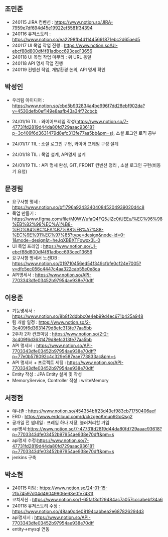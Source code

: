 ## 조민준
- 240115 JIRA 컨벤션 : https://www.notion.so/JIRA-7959e7df694d45e19922ef5581f34394
- 240116 유저스토리 : https://www.notion.so/ea2298fb4d11445691871ebc2d65aed5
- 240117 UI 목업 작업 진행 : https://www.notion.so/UI-ebcf88d800df4f81adbcc693ced13656
- 240118 UI 목업 작업 마무리 : 위 URL 동일
- 240118 API 명세 작업 진행
- 240119 컨벤션 작업, 개발환경 논의, API 명세 확인


## 박성인
- 우리팀 아이디어 : https://www.notion.so/cbd5b932834a4be996f7dd28ebf902da?v=4530defb0ef149e8aafb43a34f72cbcb
- 24/01/16 TIL : 와이어프레임 작성(https://www.notion.so/7-47731fd2819d44da80fd729aaac93618?p=3c409f6d3631479d8efc313fe77aa5bb&pm=s), 소셜 로그인 로직 공부 

- 24/01/17 TIL : 소셜 로그인 구현, 와이어 프레임 구성 설계
- 24/01/18 TIL : 목업 설계, API명세 설계
- 24/01/19 TIL : API 명세 완성, GIT, FRONT 컨벤션 정리 , 소셜 로그인 구현(비동기 요청)


## 문경림
- 요구사항 명세 : https://www.notion.so/bf1796a924334040845204939020d4c8
- 목업 만들기 :  https://www.figma.com/file/M0WWufaQ4FQ5JIZc0tUEEu/%EC%96%98%EB%82%98%EC%A1%B8-%ED%94%BC%EA%B7%B8%EB%A7%88-%EC%9E%91%EC%97%85?type=design&node-id=0-1&mode=design&t=heJqXBBXTFowxx3L-0
- UI 목업 프레임 : https://www.notion.so/UI-ebcf88d800df4f81adbcc693ced13656
- 요구사항 명세서 노션DB : https://www.notion.so/019710456ed54f349cfbfe0cf24e7005?v=dfc5ec056c4447c4aa322cab55e0e8ca
- API명세서 : https://www.notion.so/API-7703343dfe03452b97954ae938e70dff

## 이용준
- 기능명세서 : https://www.notion.so/8b8f2ddbbc0e4eb99d4ec671b425a948
- 팀 개발 일정 : https://www.notion.so/2-3c409f6d3631479d8efc313fe77aa5bb
- 2주차 2차 컨코미팅 : https://www.notion.so/2-2-3c409f6d3631479d8efc313fe77aa5bb
- API 명세서 : https://www.notion.so/API-7703343dfe03452b97954ae938e70dff?p=77e0b578092c4c329e587eae773833ac&pm=s
- API 명세서 + 프로젝트 세팅 : https://www.notion.so/API-7703343dfe03452b97954ae938e70dff
- Entity 작성 : JPA Entity 설계 및 작성 
- MemoryService, Controller 작성 : writeMemory

## 서정현
- 얘나졸 :  https://www.notion.so/454354bff23d43ef983cb71750406aef
- ERD : https://www.erdcloud.com/d/ckzgeoKmup9GoQsg2
- 공개일 전 썸네일 : 프레임 하나 저장, 블러처리할 거임 
- api명세:https://www.notion.so/7-47731fd2819d44da80fd729aaac93618?p=7703343dfe03452b97954ae938e70dff&pm=s
- api명세 수정:https://www.notion.so/7-47731fd2819d44da80fd729aaac93618?p=7703343dfe03452b97954ae938e70dff&pm=s
- jenkins 구축

## 박소현
- 240115 미팅 : https://www.notion.so/24-01-15-2fb74597d04d46049906e63e0fe7431f
- 코치세션 : https://www.notion.so/1-65faf3df29484ac7a057cccabebf34a6
- 240118 유저스토리 수정 : https://www.notion.so/48aa0c4e08194cabbea2e687826294d3
- api명세서 : https://www.notion.so/API-7703343dfe03452b97954ae938e70dff
- entity->mysql 연동
